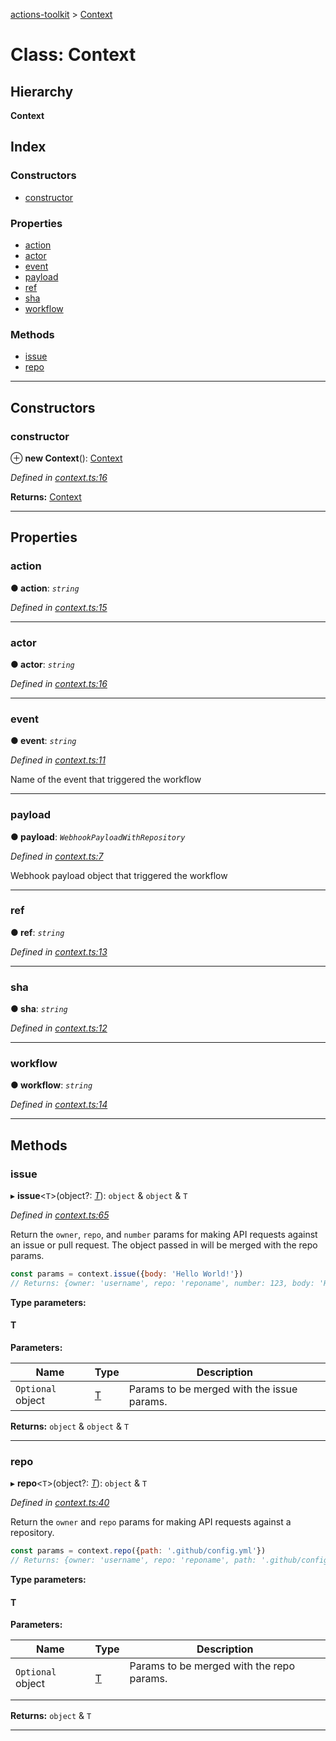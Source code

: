 [actions-toolkit](../README.md) > [Context](../classes/context.md)

# Class: Context

## Hierarchy

**Context**

## Index

### Constructors

* [constructor](context.md#constructor)

### Properties

* [action](context.md#action)
* [actor](context.md#actor)
* [event](context.md#event)
* [payload](context.md#payload)
* [ref](context.md#ref)
* [sha](context.md#sha)
* [workflow](context.md#workflow)

### Methods

* [issue](context.md#issue)
* [repo](context.md#repo)

---

## Constructors

<a id="constructor"></a>

###  constructor

⊕ **new Context**(): [Context](context.md)

*Defined in [context.ts:16](https://github.com/JasonEtco/actions-toolkit/blob/ca68c60/src/context.ts#L16)*

**Returns:** [Context](context.md)

___

## Properties

<a id="action"></a>

###  action

**● action**: *`string`*

*Defined in [context.ts:15](https://github.com/JasonEtco/actions-toolkit/blob/ca68c60/src/context.ts#L15)*

___
<a id="actor"></a>

###  actor

**● actor**: *`string`*

*Defined in [context.ts:16](https://github.com/JasonEtco/actions-toolkit/blob/ca68c60/src/context.ts#L16)*

___
<a id="event"></a>

###  event

**● event**: *`string`*

*Defined in [context.ts:11](https://github.com/JasonEtco/actions-toolkit/blob/ca68c60/src/context.ts#L11)*

Name of the event that triggered the workflow

___
<a id="payload"></a>

###  payload

**● payload**: *`WebhookPayloadWithRepository`*

*Defined in [context.ts:7](https://github.com/JasonEtco/actions-toolkit/blob/ca68c60/src/context.ts#L7)*

Webhook payload object that triggered the workflow

___
<a id="ref"></a>

###  ref

**● ref**: *`string`*

*Defined in [context.ts:13](https://github.com/JasonEtco/actions-toolkit/blob/ca68c60/src/context.ts#L13)*

___
<a id="sha"></a>

###  sha

**● sha**: *`string`*

*Defined in [context.ts:12](https://github.com/JasonEtco/actions-toolkit/blob/ca68c60/src/context.ts#L12)*

___
<a id="workflow"></a>

###  workflow

**● workflow**: *`string`*

*Defined in [context.ts:14](https://github.com/JasonEtco/actions-toolkit/blob/ca68c60/src/context.ts#L14)*

___

## Methods

<a id="issue"></a>

###  issue

▸ **issue**<`T`>(object?: *[T]()*):  `object` & `object` & `T`

*Defined in [context.ts:65](https://github.com/JasonEtco/actions-toolkit/blob/ca68c60/src/context.ts#L65)*

Return the `owner`, `repo`, and `number` params for making API requests against an issue or pull request. The object passed in will be merged with the repo params.

```js
const params = context.issue({body: 'Hello World!'})
// Returns: {owner: 'username', repo: 'reponame', number: 123, body: 'Hello World!'}
```

**Type parameters:**

#### T 
**Parameters:**

| Name | Type | Description |
| ------ | ------ | ------ |
| `Optional` object | [T]() |  Params to be merged with the issue params. |

**Returns:**  `object` & `object` & `T`

___
<a id="repo"></a>

###  repo

▸ **repo**<`T`>(object?: *[T]()*):  `object` & `T`

*Defined in [context.ts:40](https://github.com/JasonEtco/actions-toolkit/blob/ca68c60/src/context.ts#L40)*

Return the `owner` and `repo` params for making API requests against a repository.

```js
const params = context.repo({path: '.github/config.yml'})
// Returns: {owner: 'username', repo: 'reponame', path: '.github/config.yml'}
```

**Type parameters:**

#### T 
**Parameters:**

| Name | Type | Description |
| ------ | ------ | ------ |
| `Optional` object | [T]() |  Params to be merged with the repo params.<br><br> |

**Returns:**  `object` & `T`

___

